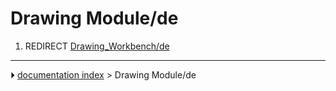 # Drawing Module/de
1.  REDIRECT [Drawing_Workbench/de](Drawing_Workbench/de.md)



---
⏵ [documentation index](../README.md) > Drawing Module/de
